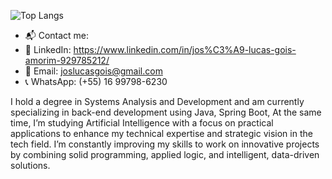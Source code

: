 ![Top Langs](https://github-readme-stats.vercel.app/api/top-langs/?username=JoseLucas1999&layout=compact&theme=tokyonight)


* 📬 Contact me:
* 💼 LinkedIn: https://www.linkedin.com/in/jos%C3%A9-lucas-gois-amorim-929785212/
* 📧 Email: joslucasgois@gmail.com
* 📞 WhatsApp: (+55) 16 99798-6230

I hold a degree in Systems Analysis and Development and am currently specializing in back-end development using Java, Spring Boot, At the same time, I’m studying Artificial Intelligence with a focus on practical applications to enhance my technical expertise and strategic vision in the tech field. I’m constantly improving my skills to work on innovative projects by combining solid programming, applied logic, and intelligent, data-driven solutions.

